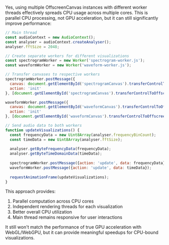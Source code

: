 Yes, using multiple OffscreenCanvas instances with different worker threads effectively spreads CPU usage across multiple cores. This is parallel CPU processing, not GPU acceleration, but it can still significantly improve performance:

```javascript
// Main thread
const audioContext = new AudioContext();
const analyser = audioContext.createAnalyser();
analyser.fftSize = 2048;

// Create separate workers for different visualizations
const spectrogramWorker = new Worker('spectrogram-worker.js');
const waveformWorker = new Worker('waveform-worker.js');

// Transfer canvases to respective workers
spectrogramWorker.postMessage({
  canvas: document.getElementById('spectrogramCanvas').transferControlToOffscreen(),
  action: 'init'
}, [document.getElementById('spectrogramCanvas').transferControlToOffscreen()]);

waveformWorker.postMessage({
  canvas: document.getElementById('waveformCanvas').transferControlToOffscreen(),
  action: 'init'
}, [document.getElementById('waveformCanvas').transferControlToOffscreen()]);

// Send audio data to both workers
function updateVisualizations() {
  const frequencyData = new Uint8Array(analyser.frequencyBinCount);
  const timeData = new Uint8Array(analyser.fftSize);
  
  analyser.getByteFrequencyData(frequencyData);
  analyser.getByteTimeDomainData(timeData);
  
  spectrogramWorker.postMessage({action: 'update', data: frequencyData});
  waveformWorker.postMessage({action: 'update', data: timeData});
  
  requestAnimationFrame(updateVisualizations);
}
```

This approach provides:
1. Parallel computation across CPU cores
2. Independent rendering threads for each visualization
3. Better overall CPU utilization
4. Main thread remains responsive for user interactions

It still won't match the performance of true GPU acceleration with WebGL/WebGPU, but it can provide meaningful speedups for CPU-bound visualizations.